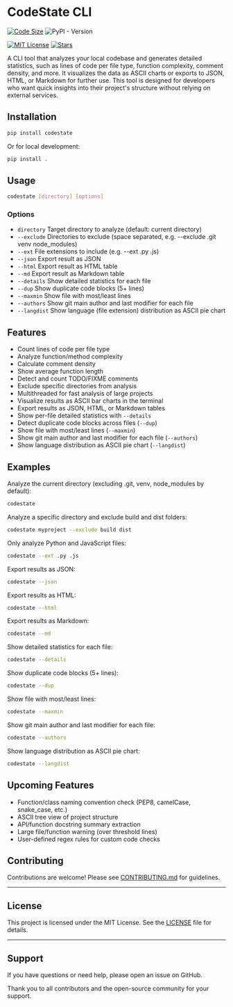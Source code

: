 # CodeState CLI

[![Code Size](https://img.shields.io/github/languages/code-size/HenryLok0/CodeState?style=flat-square&logo=github)](https://github.com/HenryLok0/CodeState)
![PyPI - Version](https://img.shields.io/pypi/v/CodeState)

[![MIT License](https://img.shields.io/github/license/HenryLok0/CodeState?style=flat-square)](LICENSE)
[![Stars](https://img.shields.io/github/stars/HenryLok0/CodeState?style=flat-square)](https://github.com/HenryLok0/CodeState/stargazers)

A CLI tool that analyzes your local codebase and generates detailed statistics, such as lines of code per file type, function complexity, comment density, and more. It visualizes the data as ASCII charts or exports to JSON, HTML, or Markdown for further use. This tool is designed for developers who want quick insights into their project's structure without relying on external services.

## Installation

```bash
pip install codestate
```

Or for local development:

```bash
pip install .
```

## Usage

```bash
codestate [directory] [options]
```

### Options
- `directory`         Target directory to analyze (default: current directory)
- `--exclude`         Directories to exclude (space separated, e.g. --exclude .git venv node_modules)
- `--ext`             File extensions to include (e.g. --ext .py .js)
- `--json`            Export result as JSON
- `--html`            Export result as HTML table
- `--md`              Export result as Markdown table
- `--details`         Show detailed statistics for each file
- `--dup`             Show duplicate code blocks (5+ lines)
- `--maxmin`          Show file with most/least lines
- `--authors`         Show git main author and last modifier for each file
- `--langdist`        Show language (file extension) distribution as ASCII pie chart

## Features
- Count lines of code per file type
- Analyze function/method complexity
- Calculate comment density
- Show average function length
- Detect and count TODO/FIXME comments
- Exclude specific directories from analysis
- Multithreaded for fast analysis of large projects
- Visualize results as ASCII bar charts in the terminal
- Export results as JSON, HTML, or Markdown tables
- Show per-file detailed statistics with `--details`
- Detect duplicate code blocks across files (`--dup`)
- Show file with most/least lines (`--maxmin`)
- Show git main author and last modifier for each file (`--authors`)
- Show language distribution as ASCII pie chart (`--langdist`)

## Examples

Analyze the current directory (excluding .git, venv, node_modules by default):
```bash
codestate
```

Analyze a specific directory and exclude build and dist folders:
```bash
codestate myproject --exclude build dist
```

Only analyze Python and JavaScript files:
```bash
codestate --ext .py .js
```

Export results as JSON:
```bash
codestate --json
```

Export results as HTML:
```bash
codestate --html
```

Export results as Markdown:
```bash
codestate --md
```

Show detailed statistics for each file:
```bash
codestate --details
```

Show duplicate code blocks (5+ lines):
```bash
codestate --dup
```

Show file with most/least lines:
```bash
codestate --maxmin
```

Show git main author and last modifier for each file:
```bash
codestate --authors
```

Show language distribution as ASCII pie chart:
```bash
codestate --langdist
```

## Upcoming Features
- Function/class naming convention check (PEP8, camelCase, snake_case, etc.)
- ASCII tree view of project structure
- API/function docstring summary extraction
- Large file/function warning (over threshold lines)
- User-defined regex rules for custom code checks

## Contributing

Contributions are welcome! Please see [CONTRIBUTING.md](CONTRIBUTING.md) for guidelines.

---

## License

This project is licensed under the MIT License. See the [LICENSE](LICENSE) file for details.

---

## Support

If you have questions or need help, please open an issue on GitHub.

Thank you to all contributors and the open-source community for your support.